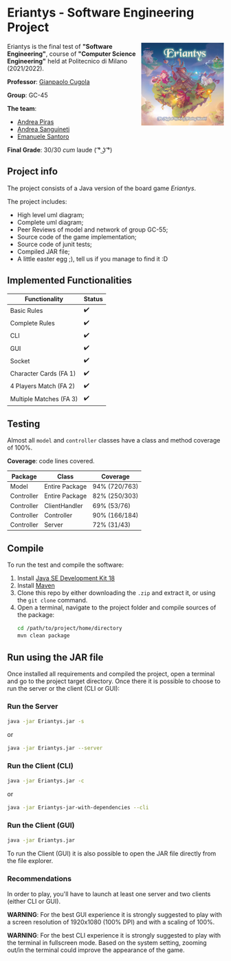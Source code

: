 # Eriantys - Software Engineering Project

<img src="src/main/resources/Graphical_Assets/logo.jpg" width=192px height=192px align="right"  alt="Eriantys Logo"/>

Eriantys is the final test of **"Software Engineering"**, course of **"Computer Science Engineering"** 
held at Politecnico di Milano (2021/2022). <br />

**Professor**: [Gianpaolo Cugola](https://cugola.faculty.polimi.it/images/paolino.jpg)

**Group**: GC-45

**The team**: 
- [Andrea Piras](https://github.com/andreapiras00)
- [Andrea Sanguineti](https://github.com/AndreaNeti)
- [Emanuele Santoro](https://github.com/emanuelesantoro)

**Final Grade**: 30/30 *cum* laude ( ͡° ͜ʖ ͡°)

## Project info
The project consists of a Java version of the board game *Eriantys*.

The project includes:
- High level uml diagram;
- Complete uml diagram;
- Peer Reviews of model and network of group GC-55;
- Source code of the game implementation;
- Source code of junit tests;
- Compiled JAR file;
- A little easter egg ;), tell us if you manage to find it :D

## Implemented Functionalities

| Functionality           | Status             |
|-------------------------|--------------------|
| Basic Rules             | :heavy_check_mark: |
| Complete Rules          | :heavy_check_mark: |
| CLI                     | :heavy_check_mark: |
| GUI                     | :heavy_check_mark: |
| Socket                  | :heavy_check_mark: |
| Character Cards (FA 1)  | :heavy_check_mark: |
| 4 Players Match (FA 2)  | :heavy_check_mark: |
| Multiple Matches (FA 3) | :heavy_check_mark: |

## Testing

Almost all `model` and `controller` classes have a class and method coverage of 100%.

**Coverage**: code lines covered.

| Package    | Class          | Coverage      |
|------------|----------------|---------------|
| Model      | Entire Package | 94% (720/763) |
| Controller | Entire Package | 82% (250/303) |
| Controller | ClientHandler  | 69% (53/76)   |
| Controller | Controller     | 90% (166/184) |
| Controller | Server         | 72% (31/43)   | 


## Compile

To run the test and compile the software:

1. Install [Java SE Development Kit 18](https://docs.oracle.com/en/java/javase/18/)
2. Install [Maven](https://maven.apache.org/install.html)
3. Clone this repo by either downloading the `.zip` and extract it, or using the `git clone` command.
4. Open a terminal, navigate to the project folder and compile sources of the package:
    ```bash
    cd /path/to/project/home/directory
    mvn clean package
    ```

## Run using the JAR file
Once installed all requirements and compiled the project, open a terminal and
go to the project target directory. 
Once there it is possible to choose to run the server or the client (CLI or GUI):

### Run the Server
```bash
java -jar Eriantys.jar -s 
```
or
```bash
java -jar Eriantys.jar --server 
```
### Run the Client (CLI)
```bash
java -jar Eriantys.jar -c 
```
or
```bash
java -jar Eriantys-jar-with-dependencies --cli 
```

### Run the Client (GUI)
```bash
java -jar Eriantys.jar 
```
To run the Client (GUI) it is also possible to open the JAR file directly from
the file explorer.

### Recommendations

In order to play, you'll have to launch at least one server and two clients (either CLI or GUI).

**WARNING**: For the best GUI experience it is strongly suggested to play with a screen resolution
of 1920x1080 (100% DPI) and with a scaling of 100%.

**WARNING**: For the best CLI experience it is strongly suggested to play with the terminal in fullscreen mode. 
Based on the system setting, zooming out/in the terminal could improve the appearance of the game.






